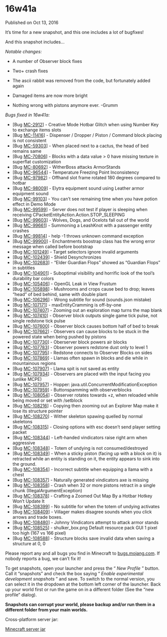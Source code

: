 # 16w41a
Published on Oct 13, 2016

It’s time for a new snapshot, and this one includes a lot of bugfixes!

And this snapshot includes…

_Notable changes:_

  * A number of Observer block fixes

  * Two+ crash fixes

  * The ascii rabbit was removed from the code, but fortunately added again

  * Damaged items are now more bright

  * Nothing wrong with pistons anymore ever. -Grumm

_Bugs fixed in 16w41a:_

  * [Bug [MC-2912](https://bugs.mojang.com/browse/MC-2912)] - Creative Mode Hotbar Glitch when using Number Key to exchange items slots
  * [Bug [MC-11416](https://bugs.mojang.com/browse/MC-11416)] - Dispenser / Dropper / Piston / Command block placing is not consistent
  * [Bug [MC-59303](https://bugs.mojang.com/browse/MC-59303)] - When placed next to a cactus, the head of bed remains same
  * [Bug [MC-70806](https://bugs.mojang.com/browse/MC-70806)] - Blocks with a data value > 0 have missing texture in superflat customization
  * [Bug [MC-80692](https://bugs.mojang.com/browse/MC-80692)] - WitherBoss attacks ArmorStands
  * [Bug [MC-96544](https://bugs.mojang.com/browse/MC-96544)] - Temperature Freezing Point Inconsistency
  * [Bug [MC-97982](https://bugs.mojang.com/browse/MC-97982)] - Offhand slot frame rotated 180 degrees compared to hotbar
  * [Bug [MC-98009](https://bugs.mojang.com/browse/MC-98009)] - Elytra equipment sound using Leather armor equipment sound
  * [Bug [MC-99103](https://bugs.mojang.com/browse/MC-99103)] - You can’t see remaining time when you have potion effect in Demo Mode
  * [Bug [MC-99599](https://bugs.mojang.com/browse/MC-99599)] - Server does not test if player is sleeping when receiving CPacketEntityAction.Action.STOP_SLEEPING
  * [Bug [MC-99603](https://bugs.mojang.com/browse/MC-99603)] - Wolves, Dogs, and Ocelots fall out of the world
  * [Bug [MC-99661](https://bugs.mojang.com/browse/MC-99661)] - Summoning a LeashKnot with a passenger entity crashes
  * [Bug [MC-99814](https://bugs.mojang.com/browse/MC-99814)] - help -1 throws unknown command exception
  * [Bug [MC-99900](https://bugs.mojang.com/browse/MC-99900)] - Enchantments boostrap class has the wrong error message when called before bootstrap
  * [Bug [MC-101249](https://bugs.mojang.com/browse/MC-101249)] - Target selectors ignore invalid arguments
  * [Bug [MC-102439](https://bugs.mojang.com/browse/MC-102439)] - Shield Desynchronizes
  * [Bug [MC-102683](https://bugs.mojang.com/browse/MC-102683)] - “Elder Guardian Flops” showed as “Guardian Flops” in subtitles
  * [Bug [MC-104901](https://bugs.mojang.com/browse/MC-104901)] - Suboptimal visibility and horrific look of the tool’s durability bar colors
  * [Bug [MC-105406](https://bugs.mojang.com/browse/MC-105406)] - OpenGL Leak in View Frustum
  * [Bug [MC-105898](https://bugs.mojang.com/browse/MC-105898)] - Mushrooms and crops cause bed to drop; leaves “head” of bed behind, same with double plant
  * [Bug [MC-106296](https://bugs.mojang.com/browse/MC-106296)] - Wrong subtitle for sound (sounds.json mistake)
  * [Bug [MC-107171](https://bugs.mojang.com/browse/MC-107171)] - maxEntityCramming is off-by-one
  * [Bug [MC-107407](https://bugs.mojang.com/browse/MC-107407)] - Zooming out an exploration map turns the map blank
  * [Bug [MC-107410](https://bugs.mojang.com/browse/MC-107410)] - Observer block outputs single game tick pulse, not single redstone tick pulse
  * [Bug [MC-107600](https://bugs.mojang.com/browse/MC-107600)] - Observer block causes bottom half of bed to break
  * [Bug [MC-107662](https://bugs.mojang.com/browse/MC-107662)] - Observers can cause blocks to be stuck in the powered state when being pushed by pistons
  * [Bug [MC-107730](https://bugs.mojang.com/browse/MC-107730)] - Oberserver block powers air blocks
  * [Bug [MC-107783](https://bugs.mojang.com/browse/MC-107783)] - Observer powers redstone dust only to level 1
  * [Bug [MC-107795](https://bugs.mojang.com/browse/MC-107795)] - Redstone connects to Observer Blocks on sides
  * [Bug [MC-107869](https://bugs.mojang.com/browse/MC-107869)] - Llamas often spawn in blocks and die while in mountainous regions
  * [Bug [MC-107907](https://bugs.mojang.com/browse/MC-107907)] - Llama spit is not saved as entity
  * [Bug [MC-107934](https://bugs.mojang.com/browse/MC-107934)] - Observers are placed with the input facing you (unlike MCPE)
  * [Bug [MC-107957](https://bugs.mojang.com/browse/MC-107957)] - Hopper: java.util.ConcurrentModificationException
  * [Bug [MC-107959](https://bugs.mojang.com/browse/MC-107959)] - Buttonspamming with observerblocks
  * [Bug [MC-108054](https://bugs.mojang.com/browse/MC-108054)] - Observer rotates towards +z, when reloaded while being moved or set with /setblock
  * [Bug [MC-108216](https://bugs.mojang.com/browse/MC-108216)] - Copying then zooming out an Explorer Map make it lose its structure pointer
  * [Bug [MC-108270](https://bugs.mojang.com/browse/MC-108270)] - Wither skeleton spawing quelled by normal skeletons
  * [Bug [MC-108315](https://bugs.mojang.com/browse/MC-108315)] - Closing options with esc doesn’t send player setting packet
  * [Bug [MC-108344](https://bugs.mojang.com/browse/MC-108344)] - Left-handed vindicators raise right arm when aggressive
  * [Bug [MC-108348](https://bugs.mojang.com/browse/MC-108348)] - Totem of undying is not consumed/destroyed
  * [Bug [MC-108349](https://bugs.mojang.com/browse/MC-108349)] - When a sticky piston (facing up with a block on it) is retracted while an entity is standing on it, the entity appears to sink into the ground.
  * [Bug [MC-108354](https://bugs.mojang.com/browse/MC-108354)] - Incorrect subtitle when equipping a llama with a chest
  * [Bug [MC-108357](https://bugs.mojang.com/browse/MC-108357)] - Naturally generated vindicators axe is missing
  * [Bug [MC-108358](https://bugs.mojang.com/browse/MC-108358)] - Crash when 32 or more pistons retract in a single chunk (IllegalArgumentException)
  * [Bug [MC-108378](https://bugs.mojang.com/browse/MC-108378)] - Crafting a Zoomed Out Map By a Hotbar Hotkey Won’t Update It
  * [Bug [MC-108399](https://bugs.mojang.com/browse/MC-108399)] - No subtitle for when the totem of undying activates
  * [Bug [MC-108409](https://bugs.mojang.com/browse/MC-108409)] - Villager makes disagree sounds when you click arrows and trade boxes.
  * [Bug [MC-108480](https://bugs.mojang.com/browse/MC-108480)] - Johnny Vindicators attempt to attack armor stands
  * [Bug [MC-108525](https://bugs.mojang.com/browse/MC-108525)] - shulker_box.png Default resource pack GUI 1 pixel too high (167 vs 166 pixel)
  * [Bug [MC-108588](https://bugs.mojang.com/browse/MC-108588)] - Structure blocks save invalid data when saving a structure at 0, 0

Please report any and all bugs you find in Minecraft to
[bugs.mojang.com](https://bugs.mojang.com). If nobody reports a bug, we can’t
fix it!

To get snapshots, open your launcher and press the “ _New Profile_ ” button.
Call it “snapshots” and check the box saying “ _Enable experimental
development snapshots_ ” and save. To switch to the normal version, you can
select it in the dropdown at the bottom left corner of the launcher. Back up
your world first or run the game on in a different folder (See the “new
profile” dialog).

**Snapshots can corrupt your world, please backup and/or run them in a
different folder from your main worlds.**

Cross-platform server jar:

[Minecraft server
jar](https://launcher.mojang.com/mc/game/16w41a/server/94f47b24edd154d89240e49d9b7371e74f433d19/server.jar)


